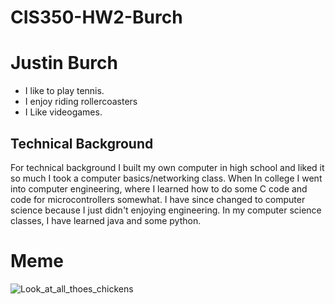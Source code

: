 # CIS350-HW2-Burch
# Justin Burch
* I like to play tennis.
* I enjoy riding rollercoasters
* I Like videogames.

## Technical Background
For technical background I built my own computer in high school and liked it so much I took a computer basics/networking class. When In college I went into computer engineering, where I learned how to do some C code and code for microcontrollers somewhat. I have since changed to computer science because I just didn't enjoying engineering. In my computer science classes, I have learned java and some python.




# Meme
![Look_at_all_thoes_chickens](https://user-images.githubusercontent.com/99635050/192413060-63d51648-5de2-446f-9063-63d8f3335934.gif)
